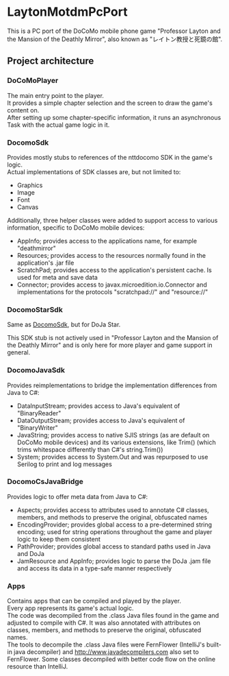 # LaytonMotdmPcPort
This is a PC port of the DoCoMo mobile phone game "Professor Layton and the Mansion of the Deathly Mirror", also known as "レイトン教授と死鏡の館".

## Project architecture

### DoCoMoPlayer
The main entry point to the player.<br>
It provides a simple chapter selection and the screen to draw the game's content on.<br>
After setting up some chapter-specific information, it runs an asynchronous Task with the actual game logic in it.

### DocomoSdk
Provides mostly stubs to references of the nttdocomo SDK in the game's logic.<br>
Actual implementations of SDK classes are, but not limited to:
- Graphics
- Image
- Font
- Canvas

Additionally, three helper classes were added to support access to various information, specific to DoCoMo mobile devices:
- AppInfo; provides access to the applications name, for example "deathmirror"
- Resources; provides access to the resources normally found in the application's .jar file
- ScratchPad; provides access to the application's persistent cache. Is used for meta and save data
- Connector; provides access to javax.microedition.io.Connector and implementations for the protocols "scratchpad://" and "resource://"

### DocomoStarSdk
Same as [DocomoSdk](https://github.com/LaytonLostMedia/LaytonMotdmPcPort/blob/main/README.md#docomosdk), but for DoJa Star.

This SDK stub is not actively used in "Professor Layton and the Mansion of the Deathly Mirror" and is only here for more player and game support in general. 

### DocomoJavaSdk
Provides reimplementations to bridge the implementation differences from Java to C#:
- DataInputStream; provides access to Java's equivalent of "BinaryReader"
- DataOutputStream; provides access to Java's equivalent of "BinaryWriter"
- JavaString; provides access to native SJIS strings (as are default on DoCoMo mobile devices) and its various extensions, like Trim() (which trims whitespace differently than C#'s string.Trim())
- System; provides access to System.Out and was repurposed to use Serilog to print and log messages

### DocomoCsJavaBridge
Provides logic to offer meta data from Java to C#:
- Aspects; provides access to attributes used to annotate C# classes, members, and methods to preserve the original, obfuscated names
- EncodingProvider; provides global access to a pre-determined string encoding; used for string operations throughout the game and player logic to keep them consistent
- PathProvider; provides global access to standard paths used in Java and DoJa
- JamResource and AppInfo; provides logic to parse the DoJa .jam file and access its data in a type-safe manner respectively

### Apps
Contains apps that can be compiled and played by the player.<br>
Every app represents its game's actual logic.<br>
The code was decompiled from the .class Java files found in the game and adjusted to compile with C#. It was also annotated with attributes on classes, members, and methods to preserve the original, obfuscated names.<br>
The tools to decompile the .class Java files were FernFlower (IntelliJ's built-in java decompiler) and http://www.javadecompilers.com also set to FernFlower. Some classes decompiled with better code flow on the online resource than IntelliJ.
